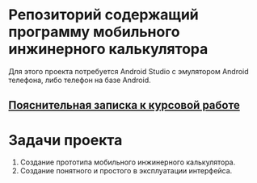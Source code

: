 # Репозиторий содержащий программу мобильного инжинерного калькулятора
Для этого проекта потребуется Android Studio с эмулятором Android телефона, либо телефон на базе Android.

## [Пояснительная записка к курсовой работе]([https://github.com/qweeep/ScientificCalculator-main/blob/main/Пояснительная%20записка%20к%20курсовой%20работе%20Красулин%20Л.А..docx](https://github.com/qweeep/ScientificCalculator-main/blob/main/Пояснительная%20записка%20к%20курсовой%20работе%20Красулин%20Л.А..pdf))

# Задачи проекта
1. Создание прототипа мобильного инжинерного калькулятора.
2. Создание понятного и простого в эксплуатации интерфейса.
